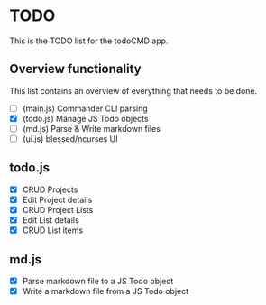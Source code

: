 # TODO
This is the TODO list for the todoCMD app.

## Overview functionality
This list contains an overview of everything that needs to be done.
  - [ ] (main.js) Commander CLI parsing
  - [X] (todo.js) Manage JS Todo objects
  - [ ] (md.js) Parse & Write markdown files
  - [ ] (ui.js) blessed/ncurses UI

## todo.js
  - [X] CRUD Projects
  - [X] Edit Project details
  - [X] CRUD Project Lists
  - [X] Edit List details
  - [X] CRUD List items

## md.js
  - [X] Parse markdown file to a JS Todo object
  - [X] Write a markdown file from a JS Todo object
